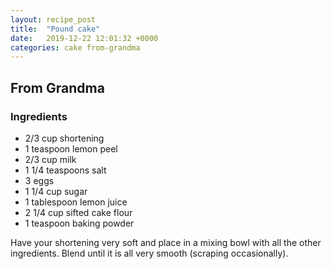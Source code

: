 ```yaml
---
layout: recipe_post
title:  "Pound cake"
date:   2019-12-22 12:01:32 +0000
categories: cake from-grandma
---
```


## From Grandma
### Ingredients
* 2/3 cup shortening
* 1 teaspoon lemon peel
* 2/3 cup milk
* 1 1/4 teaspoons salt
* 3 eggs
* 1 1/4 cup sugar
* 1 tablespoon lemon juice
* 2 1/4 cup sifted cake flour
* 1 teaspoon baking powder


Have your shortening very soft and place in a mixing bowl with all the other ingredients. Blend until it is all very smooth (scraping occasionally).</b>